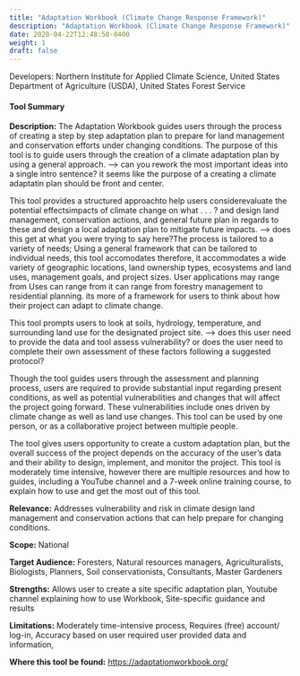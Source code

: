 ```yaml
---
title: "Adaptation Workbook (Climate Change Response Framework)"
description: "Adaptation Workbook (Climate Change Response Framework)"
date: 2020-04-22T12:48:50-0400
weight: 1
draft: false
---
```

Developers: Northern Institute for Applied Climate Science, United States Department of Agriculture (USDA), United States Forest Service

#### Tool Summary
**Description:** The Adaptation Workbook guides users through the process of creating a step by step adaptation plan to prepare for land management and conservation efforts under changing conditions. The purpose of this tool is to guide users through the creation of a climate adaptation plan by using a general approach. 
--> can you rework the most important ideas into a single intro sentence? it seems like the purpose of a creating a climate adaptatin plan should be front and center.

This tool provides a structured approachto help users considerevaluate the potential effectsimpacts of climate change on what . . . ? and design land management, conservation actions, and general future plan in regards to these and design a local adaptation plan to mitigate future impacts.  --> does this get at what you were trying to say here?The process is tailored to a variety of needs; Using a general framework that can be tailored to individual needs, this tool accomodates  therefore, it accommodates a wide variety of geographic locations, land ownership types, ecosystems and land uses, management goals, and project sizes. User applications may range from Uses can range from it can range from forestry management to residential planning. its more of a framework for users to think about how their project can adapt to climate change. 


This tool prompts users to look at soils, hydrology, temperature, and surrounding land use for the designated project site. --> does this user need to provide the data and tool assess vulnerability? or does the user need to complete their own assessment of these factors following a suggested protocol?

Though the tool guides users through the assessment and planning process, users are required to provide substantial input regarding present conditions, as well as potential vulnerabilities and changes that will affect the project going forward. These vulnerabilities include ones driven by climate change as well as land use changes. This tool can be used by one person, or as a collaborative project between multiple people. 

The tool gives users opportunity to create a custom adaptation plan, but the overall success of the project depends on the accuracy of the user’s data and their ability to design, implement, and monitor the project. This tool is moderately time intensive, however there are multiple resources and how to guides, including a YouTube channel and a 7-week online training course, to explain how to use and get the most out of this tool. 


**Relevance:** Addresses vulnerability and risk in climate design land management and conservation actions that can help prepare for changing conditions.

**Scope:** National

**Target Audience:** Foresters, Natural resources managers, Agriculturalists, Biologists, Planners, Soil conservationists, Consultants, Master Gardeners

**Strengths:** Allows user to create a site specific adaptation plan, Youtube channel explaining how to use Workbook, Site-specific guidance and results

**Limitations:** Moderately time-intensive process, Requires (free) account/ log-in, Accuracy based on user required user provided data and information, 

**Where this tool be found:** https://adaptationworkbook.org/
